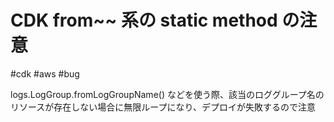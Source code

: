 # CDK from~~ 系の static method の注意

#cdk #aws #bug

logs.LogGroup.fromLogGroupName() などを使う際、該当のロググループ名のリソースが存在しない場合に無限ループになり、デプロイが失敗するので注意
